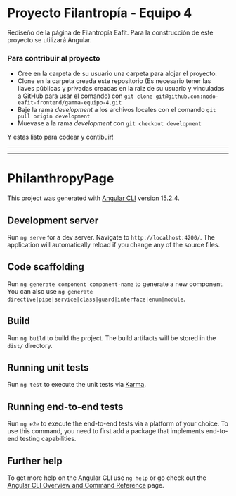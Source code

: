# Proyecto Filantropía - Equipo 4

Rediseño de la página de Filantropía Eafit. Para la construcción de este proyecto se utilizará Angular. 


### Para contribuir al proyecto
- Cree en la carpeta de su usuario una carpeta para alojar el proyecto.
- Clone en la carpeta creada este repositorio (Es necesario tener las llaves públicas y privadas creadas en la raiz de su usuario y vinculadas a GitHub para usar el comando) con `git clone git@github.com:nodo-eafit-frontend/gamma-equipo-4.git`
- Baje la rama *development*  a los archivos locales con el comando `git pull origin development`
- Muevase a la rama *development* con `git checkout development`

Y estas listo para codear y contibuir!


------------


------------

# PhilanthropyPage

This project was generated with [Angular CLI](https://github.com/angular/angular-cli) version 15.2.4.

## Development server

Run `ng serve` for a dev server. Navigate to `http://localhost:4200/`. The application will automatically reload if you change any of the source files.

## Code scaffolding

Run `ng generate component component-name` to generate a new component. You can also use `ng generate directive|pipe|service|class|guard|interface|enum|module`.

## Build

Run `ng build` to build the project. The build artifacts will be stored in the `dist/` directory.

## Running unit tests

Run `ng test` to execute the unit tests via [Karma](https://karma-runner.github.io).

## Running end-to-end tests

Run `ng e2e` to execute the end-to-end tests via a platform of your choice. To use this command, you need to first add a package that implements end-to-end testing capabilities.

## Further help

To get more help on the Angular CLI use `ng help` or go check out the [Angular CLI Overview and Command Reference](https://angular.io/cli) page.
